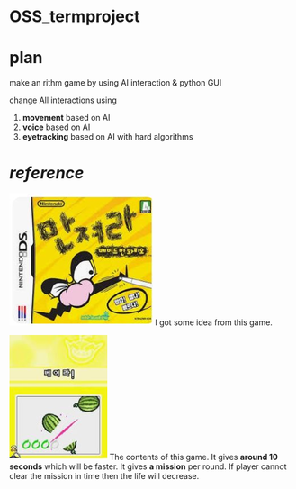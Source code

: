 # OSS_termproject

# plan
make an rithm game by using AI interaction & python GUI

change All interactions using
1. __movement__ based on AI
2. __voice__ based on AI
3. __eyetracking__ based on AI with hard algorithms

# _reference_
![Nintendo-Touch Wario!](figure/Wario.JPG)
I got some idea from this game.

![Nintendo-Touch Wario!-ingame](figure/Wario_ingame.JPG)
The contents of this game.
It gives __around 10 seconds__ which will be faster.
It gives __a mission__ per round. If player cannot clear the mission in time then the life will decrease.
